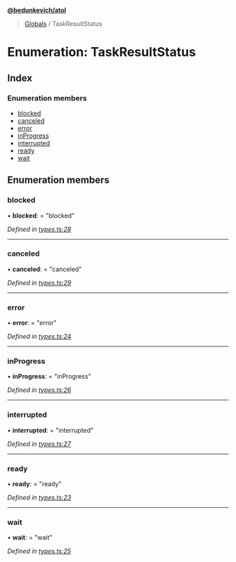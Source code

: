 **[@bedunkevich/atol](../README.md)**

> [Globals](../README.md) / TaskResultStatus

# Enumeration: TaskResultStatus

## Index

### Enumeration members

* [blocked](taskresultstatus.md#blocked)
* [canceled](taskresultstatus.md#canceled)
* [error](taskresultstatus.md#error)
* [inProgress](taskresultstatus.md#inprogress)
* [interrupted](taskresultstatus.md#interrupted)
* [ready](taskresultstatus.md#ready)
* [wait](taskresultstatus.md#wait)

## Enumeration members

### blocked

•  **blocked**:  = "blocked"

*Defined in [types.ts:28](https://github.com/Bedunkevich/atol/blob/f681a67/src/types.ts#L28)*

___

### canceled

•  **canceled**:  = "canceled"

*Defined in [types.ts:29](https://github.com/Bedunkevich/atol/blob/f681a67/src/types.ts#L29)*

___

### error

•  **error**:  = "error"

*Defined in [types.ts:24](https://github.com/Bedunkevich/atol/blob/f681a67/src/types.ts#L24)*

___

### inProgress

•  **inProgress**:  = "inProgress"

*Defined in [types.ts:26](https://github.com/Bedunkevich/atol/blob/f681a67/src/types.ts#L26)*

___

### interrupted

•  **interrupted**:  = "interrupted"

*Defined in [types.ts:27](https://github.com/Bedunkevich/atol/blob/f681a67/src/types.ts#L27)*

___

### ready

•  **ready**:  = "ready"

*Defined in [types.ts:23](https://github.com/Bedunkevich/atol/blob/f681a67/src/types.ts#L23)*

___

### wait

•  **wait**:  = "wait"

*Defined in [types.ts:25](https://github.com/Bedunkevich/atol/blob/f681a67/src/types.ts#L25)*
